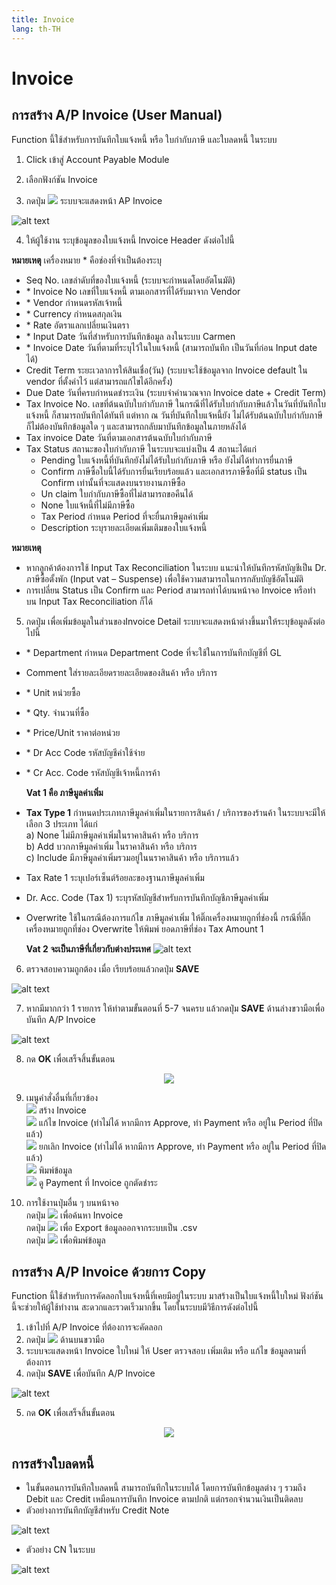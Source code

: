 ```yaml
---
title: Invoice
lang: th-TH
---
```


# Invoice

## การสร้าง A/P Invoice (User Manual)

Function นี้ใช้สำหรับการบันทึกใบแจ้งหนี้ หรือ ใบกำกับภาษี และใบลดหนี้ ในระบบ

1. Click เข้าสู่ Account Payable Module

2. เลือกฟังก์ชัน Invoice

3. กดปุ่ม <img src="/add_icon.png" style="display: inline-block;" /> ระบบจะแสดงหน้า AP Invoice

![alt text](image-12.png)

4. ให้ผู้ใช้งาน ระบุข้อมูลของใบแจ้งหนี้ Invoice Header ดังต่อไปนี้

**หมายเหตุ** เครื่องหมาย <span class="asterisk">\*</span> คือช่องที่จำเป็นต้องระบุ

- Seq No. เลขลำดับที่ของใบแจ้งหนี้ (ระบบจะกำหนดโดยอัตโนมัติ)
- <span class="asterisk">\*</span> Invoice No เลขที่ใบแจ้งหนี้ ตามเอกสารที่ได้รับมาจาก Vendor
- <span class="asterisk">\*</span> Vendor กำหนดรหัสเจ้าหนี้
- <span class="asterisk">\*</span> Currency กำหนดสกุลเงิน
- <span class="asterisk">\*</span> Rate อัตราแลกเปลี่ยนเงินตรา
- <span class="asterisk">\*</span> Input Date วันที่สำหรับการบันทึกข้อมูล ลงในระบบ Carmen
- <span class="asterisk">\*</span> Invoice Date วันที่ตามที่ระบุไว้ในใบแจ้งหนี้ (สามารถบันทึก เป็นวันที่ก่อน Input date ได้)
- Credit Term ระยะเวลาการให้สินเชื่อ(วัน) (ระบบจะใช้ข้อมูลจาก Invoice default ใน vendor ที่ตั้งค่าไว้ แต่สามารถแก้ไขได้อีกครั้ง)
- Due Date วันที่ครบกำหนดชำระเงิน (ระบบจำคำนวณจาก Invoice date + Credit Term)
- Tax Invoice No. เลขที่ต้นฉบับใบกำกับภาษี ในกรณีที่ได้รับใบกำกับภาษีแล้วในวันที่บันทึกใบแจ้งหนี้ ก็สามารถบันทึกได้ทันที แต่หาก ณ วันที่บันทึกใบแจ้หนี้ยัง ไม่ได้รับต้นฉบับใบกำกับภาษีก็ไม่ต้องบันทึกข้อมูลใด ๆ และสามารถกลับมาบันทึกข้อมูลในภายหลังได้
- Tax invoice Date วันที่ตามเอกสารต้นฉบับใบกำกับภาษี
- Tax Status สถานะของใบกำกับภาษี ในระบบจะแบ่งเป็น 4 สถานะได้แก่ <br/>
  - Pending ใบแจ้งหนี้ที่บันทึกยังไม่ได้รับใบกำกับภาษี หรือ ยังไม่ได้ทำการยื่นภาษี
  - Confirm ภาษีซื้อใบนี้ได้รับการยื่นเรียบร้อยแล้ว และเอกสารภาษีซื้อที่มี status เป็น Confirm เท่านั้นที่จะแสดงบนรายงานภาษีซื้อ
  - Un claim ใบกำกับภาษีซื้อที่ไม่สามารถขอคืนได้
  - None ใบแจ้หนี้ที่ไม่มีภาษีซื้อ
  - Tax Period กำหนด Period ที่จะยื่นภาษีมูลค่าเพิ่ม
  - Description ระบุรายละเอียดเพิ่มเติมของใบแจ้งหนี้ <br/>

**หมายเหตุ**

- หากลูกค้าต้องการใช้ Input Tax Reconciliation ในระบบ แนะนำให้บันทึกรหัสบัญชีเป็น Dr. ภาษีซื้อตั้งพัก (Input vat – Suspense) เพื่อใช้ความสามารถในการกลับบัญชีอัตโนมัติ
- การเปลี่ยน Status เป็น Confirm และ Period สามารถทำได้บนหน้าจอ Invoice หรือทำ บน Input Tax Reconciliation ก็ได้



5. กดปุ่ม เพื่อเพิ่มข้อมูลในส่วนของInvoice Detail ระบบจะแสดงหน้าต่างขึ้นมาให้ระบุข้อมูลดังต่อไปนี้

- <span class="asterisk">\*</span> Department กำหนด Department Code ที่จะใช้ในการบันทึกบัญชีที่ GL
- Comment ใส่รายละเอียดรายละเอียดของสินค้า หรือ บริการ
- <span class="asterisk">\*</span> Unit หน่วยซื้อ
- <span class="asterisk">\*</span> Qty. จำนวนที่ซื้อ
- <span class="asterisk">\*</span> Price/Unit ราคาต่อหน่วย
- <span class="asterisk">\*</span> Dr Acc Code รหัสบัญชีค่าใช้จ่าย
- <span class="asterisk">\*</span> Cr Acc. Code รหัสบัญชีเจ้าหนี้การค้า

  **Vat 1 คือ ภาษีมูลค่าเพิ่ม**

- **Tax Type 1** กำหนดประเภทภาษีมูลค่าเพิ่มในรายการสินค้า / บริการของร้านค้า ในระบบจะมีให้เลือก 3 ประเภท ได้แก่ <br/>
  a) None ไม่มีภาษีมูลค่าเพิ่มในราคาสินค้า หรือ บริการ <br/>
  b) Add บวกภาษีมูลค่าเพิ่ม ในราคาสินค้า หรือ บริการ <br/>
  c) Include มีภาษีมูลค่าเพิ่มรวมอยู่ในนราคาสินค้า หรือ บริการแล้ว <br/>
- Tax Rate 1 ระบุเปอร์เซ็นต์ร้อยละของฐานภาษีมูลค่าเพิ่ม
- Dr. Acc. Code (Tax 1) ระบุรหัสบัญชีสำหรับการบันทึกบัญชีภาษีมูลค่าเพิ่ม
- Overwrite ใช้ในกรณีต้องการแก้ไข ภาษีมูลค่าเพิ่ม ให้ติ๊กเครื่องหมายถูกที่ช่องนี้ กรณีที่ติ๊กเครื่องหมายถูกที่ช่อง Overwrite ให้พิมพ์ ยอดภาษีที่ช่อง Tax Amount 1

  **Vat 2 จะเป็นภาษีที่เกี่ยวกับต่างประเทศ**
![alt text](image-13.png)
6. ตรวจสอบความถูกต้อง เมื่อ เรียบร้อยแล้วกดปุ่ม **<span class="btn">SAVE</span>**

![alt text](image-14.png)

7. หากมีมากกว่า 1 รายการ ให้ทำตามขั้นตอนที่ 5-7 จนครบ แล้วกดปุ่ม **<span class="btn">SAVE</span>** ด้านล่างขวามือเพื่อบันทึก A/P Invoice

![alt text](image-15.png)

8. กด **<span class="btn">OK</span>** เพื่อเสร็จสิ้นขั้นตอน

<p align="center">
    <img src="./image-16.png"  />
</p>

9. เมนูคำสั่งอื่นที่เกี่ยวข้อง <br/>
   <img src="../public/add_icon.png" style="display: inline-block;" /> สร้าง Invoice <br/>
   <img src="../public/edit_icon.png" style="display: inline-block;" /> แก้ไข Invoice (ทำไม่ได้ หากมีการ Approve, ทำ Payment หรือ อยู่ใน Period ที่ปิดแล้ว) <br/>
   <img src="../public/void_icon.png" style="display: inline-block;" /> ยกเลิก Invoice (ทำไม่ได้ หากมีการ Approve, ทำ Payment หรือ อยู่ใน Period ที่ปิดแล้ว) <br/>
   <img src="../public/print_icon.png" style="display: inline-block;" /> พิมพ์ข้อมูล <br/>
   <img src="../public/payment_icon.png" style="display: inline-block;" /> ดู Payment ที่ Invoice ถูกตัดชำระ <br/>

10. การใช้งานปุ่มอื่น ๆ บนหน้าจอ <br/>
    กดปุ่ม <img src="../public/search_icon.svg" style="display: inline-block;" /> เพื่อค้นหา Invoice <br/>
    กดปุ่ม <img src="../public/cloud_download_icon.svg" style="display: inline-block;" /> เพื่อ Export ข้อมูลออกจากระบบเป็น .csv <br/>
    กดปุ่ม <img src="../public/print_icon.svg" style="display: inline-block;" /> เพื่อพิมพ์ข้อมูล <br/>

## การสร้าง A/P Invoice ด้วยการ Copy

Function นี้ใช้สำหรับการคัดลอกใบแจ้งหนี้ที่เคยมีอยู่ในระบบ มาสร้างเป็นใบแจ้งหนี้ใบใหม่ ฟังก์ชันนี้จะช่วยให้ผู้ใช้ทำงาน สะดวกและรวดเร็วมากขึ้น โดยในระบบมีวิธีการดังต่อไปนี้

1. เข้าไปที่ A/P Invoice ที่ต้องการจะคัดลอก
2. กดปุ่ม <img src="../public/copy_icon.png" style="display: inline-block;" /> ด้านบนขวามือ
3. ระบบจะแสดงหน้า Invoice ใบใหม่ ให้ User ตรวจสอบ เพิ่มเติม หรือ แก้ไข ข้อมูลตามที่ต้องการ
4. กดปุ่ม **<span class="btn">SAVE</span>** เพื่อบันทึก A/P Invoice

![alt text](image-17.png)

5. กด **<span class="btn">OK</span>** เพื่อเสร็จสิ้นขั้นตอน

<p align="center">
    <img src="./image-18.png"  />
</p>

## การสร้างใบลดหนี้

- ในขั้นตอนการบันทึกใบลดหนี้ สามารถบันทึกในระบบได้ โดยการบันทึกข้อมูลต่าง ๆ รวมถึง Debit และ Credit เหมือนการบันทึก Invoice ตามปกติ แต่กรอกจำนวนเงินเป็นติดลบ
- ตัวอย่างการบันทึกบัญชีสำหรับ Credit Note

![alt text](image-19.png)

- ตัวอย่าง CN ในระบบ

![alt text](image-20.png)

